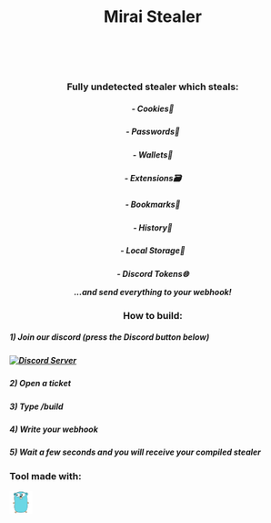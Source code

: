 
<h1 align="center">Mirai Stealer</h1>
<h1 align="center"> <img align="middle" src="https://cdn.discordapp.com/attachments/928696158610669568/1050013986269167707/image.png" alt=""></h1>
<h3 align="center">Fully undetected stealer which steals:</h3>
<h5 align="center">- Cookies🍪</h7>
<h5 align="center">- Passwords🔑</h7>
<h5 align="center">- Wallets👛</h7>
<h5 align="center">- Extensions🗃️</h7>
<h5 align="center">- Bookmarks📑</h7>
<h5 align="center">- History📜</h7>
<h5 align="center">- Local Storage📁</h7>
<h5 align="center">- Discord Tokens🌐</h7>

...and send everything to your webhook!

<h3 align="center">How to build:</h3>
<h5 align="left">1) Join our discord (press the Discord button below)</h7>
<h5 align="left"> <a href="https://discord.gg/qcbEXYxwCv" target="_blank" rel="noreferrer"> <img src="https://www.freepnglogos.com/uploads/discord-logo-png/discord-logo-logodownload-download-logotipos-1.png" alt="Discord Server" width="25" height="25"/> </a></h7>
<h5 align="left">2) Open a ticket</h7>
<h5 align="left">3) Type /build</h7>
<h5 align="left">4) Write your webhook</h7>
<h5 align="left">5) Wait a few seconds and you will receive your compiled stealer</h7>
</p>

<h3 align="left">Tool made with:</h3>
<p align="left"> <a href="https://golang.org" target="_blank" rel="noreferrer"> <img src="https://raw.githubusercontent.com/devicons/devicon/master/icons/go/go-original.svg" alt="go" width="40" height="40"/> </a> </p>

